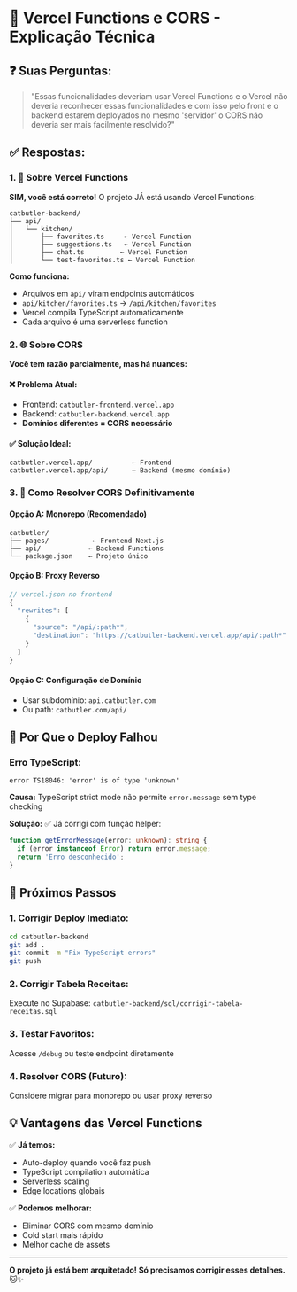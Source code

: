 # 🚀 Vercel Functions e CORS - Explicação Técnica

## ❓ **Suas Perguntas:**

> "Essas funcionalidades deveriam usar Vercel Functions e o Vercel não deveria reconhecer essas funcionalidades e com isso pelo front e o backend estarem deployados no mesmo 'servidor' o CORS não deveria ser mais facilmente resolvido?"

## ✅ **Respostas:**

### **1. 🔧 Sobre Vercel Functions**

**SIM, você está correto!** O projeto JÁ está usando Vercel Functions:

```
catbutler-backend/
├── api/
│   └── kitchen/
│       ├── favorites.ts     ← Vercel Function
│       ├── suggestions.ts   ← Vercel Function  
│       ├── chat.ts         ← Vercel Function
│       └── test-favorites.ts ← Vercel Function
```

**Como funciona:**
- Arquivos em `api/` viram endpoints automáticos
- `api/kitchen/favorites.ts` → `/api/kitchen/favorites`
- Vercel compila TypeScript automaticamente
- Cada arquivo é uma serverless function

### **2. 🌐 Sobre CORS**

**Você tem razão parcialmente, mas há nuances:**

#### **❌ Problema Atual:**
- Frontend: `catbutler-frontend.vercel.app` 
- Backend: `catbutler-backend.vercel.app`
- **Domínios diferentes = CORS necessário**

#### **✅ Solução Ideal:**
```
catbutler.vercel.app/          ← Frontend
catbutler.vercel.app/api/      ← Backend (mesmo domínio)
```

### **3. 🔄 Como Resolver CORS Definitivamente**

#### **Opção A: Monorepo (Recomendado)**
```
catbutler/
├── pages/           ← Frontend Next.js
├── api/            ← Backend Functions
└── package.json    ← Projeto único
```

#### **Opção B: Proxy Reverso**
```javascript
// vercel.json no frontend
{
  "rewrites": [
    {
      "source": "/api/:path*",
      "destination": "https://catbutler-backend.vercel.app/api/:path*"
    }
  ]
}
```

#### **Opção C: Configuração de Domínio**
- Usar subdomínio: `api.catbutler.com`
- Ou path: `catbutler.com/api/`

## 🔧 **Por Que o Deploy Falhou**

### **Erro TypeScript:**
```
error TS18046: 'error' is of type 'unknown'
```

**Causa:** TypeScript strict mode não permite `error.message` sem type checking

**Solução:** ✅ Já corrigi com função helper:
```typescript
function getErrorMessage(error: unknown): string {
  if (error instanceof Error) return error.message;
  return 'Erro desconhecido';
}
```

## 🚀 **Próximos Passos**

### **1. Corrigir Deploy Imediato:**
```bash
cd catbutler-backend
git add .
git commit -m "Fix TypeScript errors"
git push
```

### **2. Corrigir Tabela Receitas:**
Execute no Supabase: `catbutler-backend/sql/corrigir-tabela-receitas.sql`

### **3. Testar Favoritos:**
Acesse `/debug` ou teste endpoint diretamente

### **4. Resolver CORS (Futuro):**
Considere migrar para monorepo ou usar proxy reverso

## 💡 **Vantagens das Vercel Functions**

✅ **Já temos:**
- Auto-deploy quando você faz push
- TypeScript compilation automática
- Serverless scaling
- Edge locations globais

✅ **Podemos melhorar:**
- Eliminar CORS com mesmo domínio
- Cold start mais rápido
- Melhor cache de assets

---

**O projeto já está bem arquitetado! Só precisamos corrigir esses detalhes.** 🐱✨
